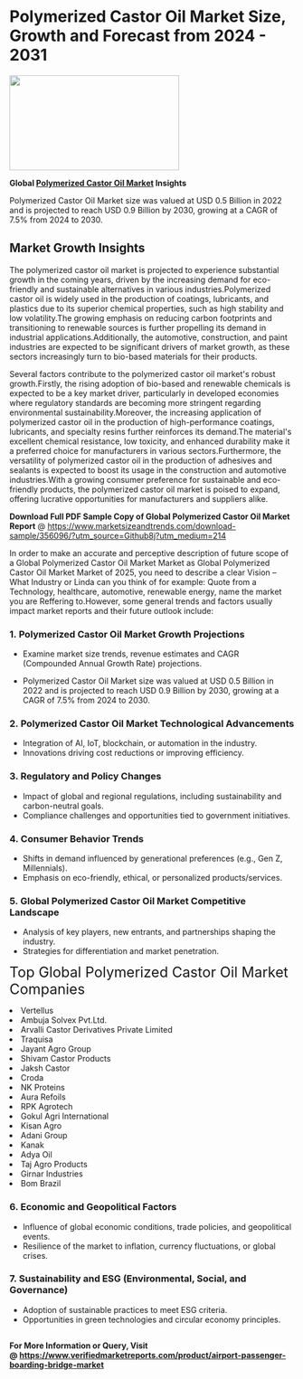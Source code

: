 <H1>Polymerized Castor Oil Market Size, Growth and Forecast from 2024 - 2031</H1><img class="aligncenter size-medium wp-image-584254" src="https://thirdeyenews.in/wp-content/uploads/2024/09/Global-Market-Research-300x168.jpeg" alt="" width="300" height="168" /><p><strong>Global&nbsp;<a href="https://www.marketsizeandtrends.com/download-sample/356096/?utm_source=Github8j?utm_medium=214">Polymerized Castor Oil Market</a> Insights</strong></p><p>Polymerized Castor Oil Market size was valued at USD 0.5 Billion in 2022 and is projected to reach USD 0.9 Billion by 2030, growing at a CAGR of 7.5% from 2024 to 2030.</p><p><h2>Market Growth Insights</h2> <p>The polymerized castor oil market is projected to experience substantial growth in the coming years, driven by the increasing demand for eco-friendly and sustainable alternatives in various industries.Polymerized castor oil is widely used in the production of coatings, lubricants, and plastics due to its superior chemical properties, such as high stability and low volatility.The growing emphasis on reducing carbon footprints and transitioning to renewable sources is further propelling its demand in industrial applications.Additionally, the automotive, construction, and paint industries are expected to be significant drivers of market growth, as these sectors increasingly turn to bio-based materials for their products.</p> <p>Several factors contribute to the polymerized castor oil market's robust growth.Firstly, the rising adoption of bio-based and renewable chemicals is expected to be a key market driver, particularly in developed economies where regulatory standards are becoming more stringent regarding environmental sustainability.Moreover, the increasing application of polymerized castor oil in the production of high-performance coatings, lubricants, and specialty resins further reinforces its demand.The material's excellent chemical resistance, low toxicity, and enhanced durability make it a preferred choice for manufacturers in various sectors.Furthermore, the versatility of polymerized castor oil in the production of adhesives and sealants is expected to boost its usage in the construction and automotive industries.With a growing consumer preference for sustainable and eco-friendly products, the polymerized castor oil market is poised to expand, offering lucrative opportunities for manufacturers and suppliers alike.</p> <p><span class=""><strong>Download Full PDF Sample Copy of Global Polymerized Castor Oil Market Report</strong> @ <a href="https://www.marketsizeandtrends.com/download-sample/356096/?utm_source=Github8j?utm_medium=214" target="_blank">https://www.marketsizeandtrends.com/download-sample/356096/?utm_source=Github8j?utm_medium=214</a></span></p><p>In order to make an accurate and perceptive description of future scope of a Global&nbsp;Polymerized Castor Oil Market Market as Global&nbsp;Polymerized Castor Oil Market Market of 2025, you need to describe a clear Vision &ndash; What Industry or Linda can you think of for example: Quote from a Technology, healthcare, automotive, renewable energy, name the market you are Reffering to.However, some general trends and factors usually impact market reports and their future outlook include:</p><h3>1.&nbsp;<strong>Polymerized Castor Oil Market Growth Projections</strong></h3><ul><li>Examine market size trends, revenue estimates and CAGR (Compounded Annual Growth Rate) projections.</li><li><p>Polymerized Castor Oil Market size was valued at USD 0.5 Billion in 2022 and is projected to reach USD 0.9 Billion by 2030, growing at a CAGR of 7.5% from 2024 to 2030.</p></li></ul><h3>2.&nbsp;<strong>Polymerized Castor Oil Market Technological Advancements</strong></h3><ul><li>Integration of AI, IoT, blockchain, or automation in the industry.</li><li>Innovations driving cost reductions or improving efficiency.</li></ul><h3>3.&nbsp;<strong>Regulatory and Policy Changes</strong></h3><ul><li>Impact of global and regional regulations, including sustainability and carbon-neutral goals.</li><li>Compliance challenges and opportunities tied to government initiatives.</li></ul><h3>4.&nbsp;<strong>Consumer Behavior Trends</strong></h3><ul><li>Shifts in demand influenced by generational preferences (e.g., Gen Z, Millennials).</li><li>Emphasis on eco-friendly, ethical, or personalized products/services.</li></ul><h3>5.&nbsp;<strong>Global Polymerized Castor Oil Market Competitive Landscape</strong></h3><ul><li>Analysis of key players, new entrants, and partnerships shaping the industry.</li><li>Strategies for differentiation and market penetration.</li></ul><p data-pm-slice="1 1 []"><span style="color: inherit; font-family: inherit; font-size: 25px;">Top Global Polymerized Castor Oil Market Companies</span></p><div class="" data-test-id=""><p><li>Vertellus</li><li> Ambuja Solvex Pvt.Ltd.</li><li> Arvalli Castor Derivatives Private Limited</li><li> Traquisa</li><li> Jayant Agro Group</li><li> Shivam Castor Products</li><li> Jaksh Castor</li><li> Croda</li><li> NK Proteins</li><li> Aura Refoils</li><li> RPK Agrotech</li><li> Gokul Agri International</li><li> Kisan Agro</li><li> Adani Group</li><li> Kanak</li><li> Adya Oil</li><li> Taj Agro Products</li><li> Girnar Industries</li><li> Bom Brazil</li></p></div><h3>6.&nbsp;<strong>Economic and Geopolitical Factors</strong></h3><ul><li>Influence of global economic conditions, trade policies, and geopolitical events.</li><li>Resilience of the market to inflation, currency fluctuations, or global crises.</li></ul><h3>7.&nbsp;<strong>Sustainability and ESG (Environmental, Social, and Governance)</strong></h3><ul><li>Adoption of sustainable practices to meet ESG criteria.</li><li>Opportunities in green technologies and circular economy principles.</li></ul><h2><strong style="font-size: 14px;">For More Information or Query, Visit @&nbsp;</strong><a style="background-color: #ffffff; font-size: 14px;" href="https://www.marketsizeandtrends.com/report/polymerized-castor-oil-market/" target="_blank">https://www.verifiedmarketreports.com/product/airport-passenger-boarding-bridge-market</a></h2>